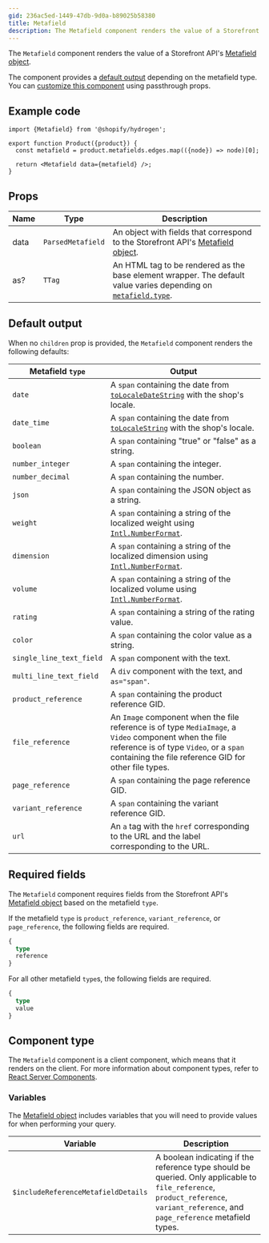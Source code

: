 ```yaml
---
gid: 236ac5ed-1449-47db-9d0a-b89025b58380
title: Metafield
description: The Metafield component renders the value of a Storefront API's Metafield object.
---
```


The `Metafield` component renders the value of a Storefront
API's [Metafield object](https://shopify.dev/api/storefront/reference/common-objects/metafield). 

The component provides a [default output](https://shopify.dev/api/hydrogen/components/primitive/metafield#default-output) depending on the metafield type. You can [customize this component](https://shopify.dev/api/hydrogen/components#customizing-hydrogen-components) using passthrough props.

## Example code

```tsx
import {Metafield} from '@shopify/hydrogen';

export function Product({product}) {
  const metafield = product.metafields.edges.map(({node}) => node)[0];

  return <Metafield data={metafield} />;
}
```

## Props

| Name | Type                         | Description                                                                                                                                                  |
| ---- | ---------------------------- | ------------------------------------------------------------------------------------------------------------------------------------------------------------ |
| data | <code>ParsedMetafield</code> | An object with fields that correspond to the Storefront API's [Metafield object](https://shopify.dev/api/storefront/reference/common-objects/metafield).     |
| as?  | <code>TTag</code>            | An HTML tag to be rendered as the base element wrapper. The default value varies depending on [`metafield.type`](https://shopify.dev/apps/metafields/types). |

## Default output

When no `children` prop is provided, the `Metafield` component renders the following defaults:

| Metafield `type`         | Output                                                                                                                                                                                                    |
| ------------------------ | --------------------------------------------------------------------------------------------------------------------------------------------------------------------------------------------------------- |
| `date`                   | A `span` containing the date from [`toLocaleDateString`](https://developer.mozilla.org/en-US/docs/Web/JavaScript/Reference/Global_Objects/Date/toLocaleDateString) with the shop's locale.                |
| `date_time`              | A `span` containing the date from [`toLocaleString`](https://developer.mozilla.org/en-US/docs/Web/JavaScript/Reference/Global_Objects/Date/toLocaleString) with the shop's locale.                        |
| `boolean`                | A `span` containing "true" or "false" as a string.                                                                                                                                                        |
| `number_integer`         | A `span` containing the integer.                                                                                                                                                                          |
| `number_decimal`         | A `span` containing the number.                                                                                                                                                                           |
| `json`                   | A `span` containing the JSON object as a string.                                                                                                                                                          |
| `weight`                 | A `span` containing a string of the localized weight using [`Intl.NumberFormat`](https://developer.mozilla.org/en-US/docs/Web/JavaScript/Reference/Global_Objects/Intl/NumberFormat).                     |
| `dimension`              | A `span` containing a string of the localized dimension using [`Intl.NumberFormat`](https://developer.mozilla.org/en-US/docs/Web/JavaScript/Reference/Global_Objects/Intl/NumberFormat).                  |
| `volume`                 | A `span` containing a string of the localized volume using [`Intl.NumberFormat`](https://developer.mozilla.org/en-US/docs/Web/JavaScript/Reference/Global_Objects/Intl/NumberFormat).                     |
| `rating`                 | A `span` containing a string of the rating value.                                                                                                                                                         |
| `color`                  | A `span` containing the color value as a string.                                                                                                                                                          |
| `single_line_text_field` | A `span` component with the text.                                                                                                                                                                         |
| `multi_line_text_field`  | A `div` component with the text, and `as="span"`.                                                                                                                                                         |
| `product_reference`      | A `span` containing the product reference GID.                                                                                                                                                            |
| `file_reference`         | An `Image` component when the file reference is of type `MediaImage`, a `Video` component when the file reference is of type `Video`, or a `span` containing the file reference GID for other file types. |
| `page_reference`         | A `span` containing the page reference GID.                                                                                                                                                               |
| `variant_reference`      | A `span` containing the variant reference GID.                                                                                                                                                            |
| `url`                    | An `a` tag with the `href` corresponding to the URL and the label corresponding to the URL.                                                                                                               |

## Required fields

The `Metafield` component requires fields from the Storefront API's
[Metafield object](https://shopify.dev/api/storefront/reference/common-objects/metafield) based on the metafield `type`.

If the metafield `type` is `product_reference`, `variant_reference`, or `page_reference`, the following fields are required.

```graphql
{
  type
  reference
}
```

For all other metafield `type`s, the following fields are required.

```graphql
{
  type
  value
}
```


## Component type

The `Metafield` component is a client component, which means that it renders on the client. For more information about component types, refer to [React Server Components](https://shopify.dev/custom-storefronts/hydrogen/framework/react-server-components).

### Variables

The [Metafield object](https://shopify.dev/api/storefront/reference/common-objects/metafield) includes variables that you will need to provide values for when performing your query.

| Variable                            | Description                                                                                                                                                                        |
| ----------------------------------- | ---------------------------------------------------------------------------------------------------------------------------------------------------------------------------------- |
| `$includeReferenceMetafieldDetails` | A boolean indicating if the reference type should be queried. Only applicable to `file_reference`, `product_reference`, `variant_reference`, and `page_reference` metafield types. |
